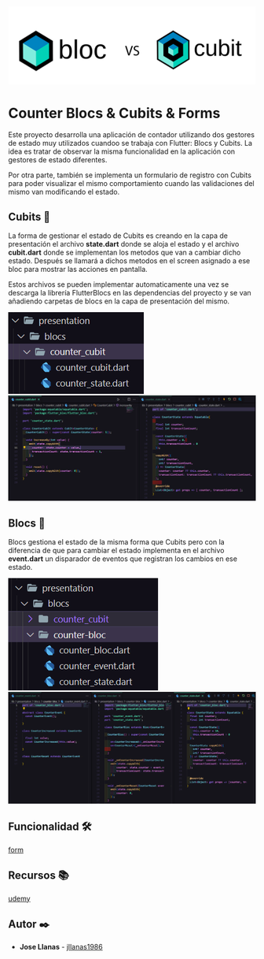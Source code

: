 ![logo](./assets/logo.png)
# Counter Blocs & Cubits & Forms 

Este proyecto desarrolla una aplicación de contador utilizando dos gestores de estado muy utilizados cuandoo se trabaja con Flutter: Blocs y Cubits. La idea es tratar de observar la misma funcionalidad en la aplicación con gestores de estado diferentes.

Por otra parte, también se implementa un formulario de registro con Cubits para poder visualizar el mismo comportamiento cuando las validaciones del mismo van modificando el estado.

## Cubits 📂

La forma de gestionar el estado de Cubits es creando en la capa de presentación el archivo **state.dart** donde se aloja el estado y el archivo **cubit.dart** donde se implementan los metodos que van a cambiar dicho estado. Después se llamará a dichos metodos en el screen asignado a ese bloc para mostrar las acciones en pantalla.

Estos archivos se pueden implementar automaticamente una vez se descarga la librería FlutterBlocs en las dependencias del proyecto y se van añadiendo carpetas de blocs en la capa de presentación del mismo.

![logo](./assets/cubit.png)
![logo](./assets/cubits%20files.png)

## Blocs 📂

Blocs gestiona el estado de la misma forma que Cubits pero con la diferencia de que para cambiar el estado implementa en el archivo **event.dart** un disparador de eventos que registran los cambios en ese estado.

![logo](./assets/blocs.png)
![logo](./assets/blocs%20files.png)

## Funcionalidad 🛠️







[form](https://github.com/jllanas1986/Flutter-Blocs-Cubits-Forms-app/assets/122029674/6f2ba272-8a09-4948-9cbe-a7b1e20d3716)








## Recursos 📚

[udemy](https://www.udemy.com/)


## Autor ✒️

- **Jose Llanas** - [jllanas1986](https://github.com/jllanas1986)









